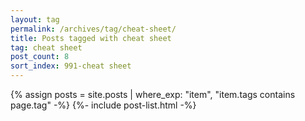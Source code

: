 ```yaml
---
layout: tag
permalink: /archives/tag/cheat-sheet/
title: Posts tagged with cheat sheet
tag: cheat sheet
post_count: 8
sort_index: 991-cheat sheet
---
```

{% assign posts = site.posts | where_exp: "item", "item.tags contains page.tag" -%}
{%- include post-list.html -%}
